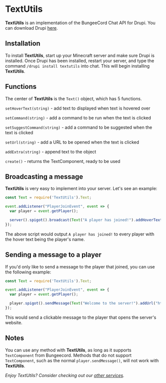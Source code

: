 # TextUtils
**TextUtils** is an implementation of the BungeeCord Chat API for Drupi.
You can download Drupi [here](https://stacket.net/drupi).

## Installation
To install **TextUtils**, start up your Minecraft server and make sure Drupi is installed.
Once Drupi has been installed, restart your server, and type the command `/drupi install textutils` into chat.
This will begin installing **TextUtils**.

## Functions
The center of **TextUtils** is the `Text()` object, which has 5 functions.

`setHoverText(string)` - add text to displayed when text is hovered over

`setCommand(string)` - add a command to be run when the text is clicked

`setSuggestCommand(string)` - add a command to be suggested when the text is clicked

`setUrl(string)` - add a URL to be opened when the text is clicked

`addExtra(string)` - append text to the object

`create()` - returns the TextComponent, ready to be used

## Broadcasting a message
**TextUtils** is very easy to implement into your server. Let's see an example:

```js
const Text = require('TextUtils').Text;

event.addListener("PlayerJoinEvent", event => {
  var player = event.getPlayer();

  server().spigot().broadcast(Text("A player has joined!").addHoverText(player.getDisplayName()).create());
});
```

The above script would output `A player has joined!` to every player with the hover text being the player's name.

## Sending a message to a player
If you'd only like to send a message to the player that joined, you can use the following example:

```js
const Text = require('TextUtils').Text;

event.addListener("PlayerJoinEvent", event => {
  var player = event.getPlayer();

  player.spigot().sendMessage(Text("Welcome to the server!").addUrl("https://myserver.com").create());
});
```

This would send a clickable message to the player that opens the server's website.

## Notes
You can use any method with **TextUtils**, as long as it supports `TextComponent` from Bungeecord.
Methods that do not support `TextComponent`, such as the normal `player.sendMessage()`, will not work with **TextUtils**.

*Enjoy TextUtils? Consider checking out our [other services](https://satellyte.net).*

